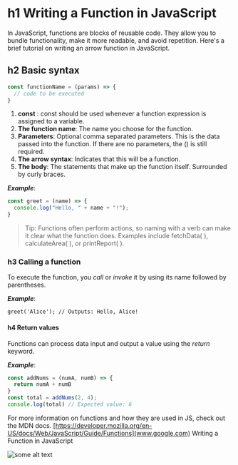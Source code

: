 # h1 Writing a Function in JavaScript

In JavaScript, functions are blocks of reusable code. They allow you to bundle functionality, make it more readable, and avoid repetition. Here's a brief tutorial on writing an arrow function in JavaScript.

## h2 Basic syntax

``` javascript
const functionName = (params) => {
  // code to be executed
}
```

1. **const** : const should be used whenever a function expression is assigned to a variable.
2. **The function name**: The name you choose for the function.
3. **Parameters**: Optional comma separated parameters. This is the data passed into the function. If there are no parameters, the () is still required.
4. **The arrow syntax**: Indicates that this will be a function.
5. **The body**: The statements that make up the function itself. Surrounded by curly braces.

***Example***:

```javascript
const greet = (name) => {
  console.log("Hello, " + name + "!");
}
```

>Tip: Functions often perform actions, so naming with a verb can make it clear what the function does. Examples include fetchData( ), calculateArea( ), or printReport( ).

### h3 Calling a function

To execute the function, you *call* or *invoke* it by using its name followed by parentheses.

***Example***:

`greet('Alice'); // Outputs: Hello, Alice!`

#### h4 Return values

Functions can process data input and output a value using the *return* keyword.

***Example***:

```javascript
const addNums = (numA, numB) => {
  return numA + numB
}
const total = addNums(2, 4);
console.log(total) // Expected value: 6
```

For more information on functions and how they are used in JS, check out the MDN docs.
[https://developer.mozilla.org/en-US/docs/Web/JavaScript/Guide/Functions](www.google.com)
Writing a Function in JavaScript

![some alt text](https://plus.unsplash.com/premium_photo-1676150789916-2c7d1fdda6b9?q=80&w=2874&auto=format&fit=crop&ixlib=rb-4.0.3&ixid=M3wxMjA3fDB8MHxwaG90by1wYWdlfHx8fGVufDB8fHx8fA%3D%3D)
